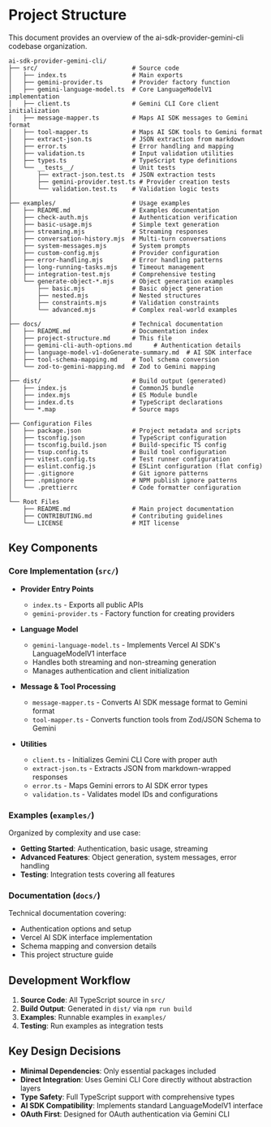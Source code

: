 # Project Structure

This document provides an overview of the ai-sdk-provider-gemini-cli codebase organization.

```
ai-sdk-provider-gemini-cli/
├── src/                          # Source code
│   ├── index.ts                  # Main exports
│   ├── gemini-provider.ts        # Provider factory function
│   ├── gemini-language-model.ts  # Core LanguageModelV1 implementation
│   ├── client.ts                 # Gemini CLI Core client initialization
│   ├── message-mapper.ts         # Maps AI SDK messages to Gemini format
│   ├── tool-mapper.ts            # Maps AI SDK tools to Gemini format
│   ├── extract-json.ts           # JSON extraction from markdown
│   ├── error.ts                  # Error handling and mapping
│   ├── validation.ts             # Input validation utilities
│   ├── types.ts                  # TypeScript type definitions
│   └── __tests__/                # Unit tests
│       ├── extract-json.test.ts  # JSON extraction tests
│       ├── gemini-provider.test.ts # Provider creation tests
│       └── validation.test.ts    # Validation logic tests
│
├── examples/                     # Usage examples
│   ├── README.md                 # Examples documentation
│   ├── check-auth.mjs            # Authentication verification
│   ├── basic-usage.mjs           # Simple text generation
│   ├── streaming.mjs             # Streaming responses
│   ├── conversation-history.mjs  # Multi-turn conversations
│   ├── system-messages.mjs       # System prompts
│   ├── custom-config.mjs         # Provider configuration
│   ├── error-handling.mjs        # Error handling patterns
│   ├── long-running-tasks.mjs    # Timeout management
│   ├── integration-test.mjs      # Comprehensive testing
│   └── generate-object-*.mjs     # Object generation examples
│       ├── basic.mjs             # Basic object generation
│       ├── nested.mjs            # Nested structures
│       ├── constraints.mjs       # Validation constraints
│       └── advanced.mjs          # Complex real-world examples
│
├── docs/                         # Technical documentation
│   ├── README.md                 # Documentation index
│   ├── project-structure.md      # This file
│   ├── gemini-cli-auth-options.md      # Authentication details
│   ├── language-model-v1-doGenerate-summary.md  # AI SDK interface
│   ├── tool-schema-mapping.md    # Tool schema conversion
│   └── zod-to-gemini-mapping.md  # Zod to Gemini mapping
│
├── dist/                         # Build output (generated)
│   ├── index.js                  # CommonJS bundle
│   ├── index.mjs                 # ES Module bundle
│   ├── index.d.ts                # TypeScript declarations
│   └── *.map                     # Source maps
│
├── Configuration Files
│   ├── package.json              # Project metadata and scripts
│   ├── tsconfig.json             # TypeScript configuration
│   ├── tsconfig.build.json       # Build-specific TS config
│   ├── tsup.config.ts            # Build tool configuration
│   ├── vitest.config.ts          # Test runner configuration
│   ├── eslint.config.js          # ESLint configuration (flat config)
│   ├── .gitignore                # Git ignore patterns
│   ├── .npmignore                # NPM publish ignore patterns
│   └── .prettierrc               # Code formatter configuration
│
└── Root Files
    ├── README.md                 # Main project documentation
    ├── CONTRIBUTING.md           # Contributing guidelines
    └── LICENSE                   # MIT license

```

## Key Components

### Core Implementation (`src/`)

- **Provider Entry Points**
  - `index.ts` - Exports all public APIs
  - `gemini-provider.ts` - Factory function for creating providers

- **Language Model**
  - `gemini-language-model.ts` - Implements Vercel AI SDK's LanguageModelV1 interface
  - Handles both streaming and non-streaming generation
  - Manages authentication and client initialization

- **Message & Tool Processing**
  - `message-mapper.ts` - Converts AI SDK message format to Gemini format
  - `tool-mapper.ts` - Converts function tools from Zod/JSON Schema to Gemini

- **Utilities**
  - `client.ts` - Initializes Gemini CLI Core with proper auth
  - `extract-json.ts` - Extracts JSON from markdown-wrapped responses
  - `error.ts` - Maps Gemini errors to AI SDK error types
  - `validation.ts` - Validates model IDs and configurations

### Examples (`examples/`)

Organized by complexity and use case:
- **Getting Started**: Authentication, basic usage, streaming
- **Advanced Features**: Object generation, system messages, error handling
- **Testing**: Integration tests covering all features

### Documentation (`docs/`)

Technical documentation covering:
- Authentication options and setup
- Vercel AI SDK interface implementation
- Schema mapping and conversion details
- This project structure guide

## Development Workflow

1. **Source Code**: All TypeScript source in `src/`
2. **Build Output**: Generated in `dist/` via `npm run build`
3. **Examples**: Runnable examples in `examples/`
4. **Testing**: Run examples as integration tests

## Key Design Decisions

- **Minimal Dependencies**: Only essential packages included
- **Direct Integration**: Uses Gemini CLI Core directly without abstraction layers
- **Type Safety**: Full TypeScript support with comprehensive types
- **AI SDK Compatibility**: Implements standard LanguageModelV1 interface
- **OAuth First**: Designed for OAuth authentication via Gemini CLI